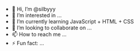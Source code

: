 - 👋 Hi, I’m @silbyyy
- 👀 I’m interested in ...
- 🌱 I’m currently learning JavaScript + HTML + CSS
- 💞️ I’m looking to collaborate on ...
- 📫 How to reach me ...
- ⚡ Fun fact: ...

<!---
silbyyy/silbyyy is a ✨ special ✨ repository because its `README.md` (this file) appears on your GitHub profile.
You can click the Preview link to take a look at your changes.
--->
